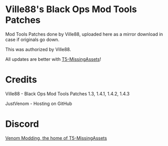# Ville88's Black Ops Mod Tools Patches
Mod Tools Patches done by Ville88, uploaded here as a mirror download in case if originals go down.

This was authorized by Ville88.

All updates are better with [T5-MissingAssets](https://github.com/VenomModding/T5-MissingAssets)!

# Credits
Ville88 - Black Ops Mod Tools Patches 1.3, 1.4.1, 1.4.2, 1.4.3

JustVenom - Hosting on GitHub

# Discord
[Venom Modding, the home of T5-MissingAssets](https://ouo.io/QK00XQ)
